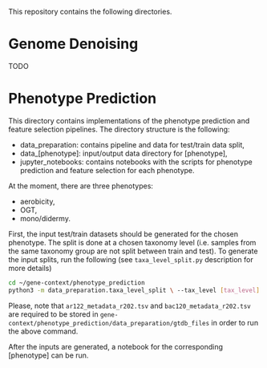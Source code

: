 
This repository contains the following directories.

# Genome Denoising
TODO

# Phenotype Prediction

This directory contains implementations of the phenotype prediction and feature selection pipelines. The directory structure is the following:
- data_preparation: contains pipeline and data for test/train data split,
- data_[phenotype]: input/output data directory for [phenotype],
- jupyter_notebooks: contains notebooks with the scripts for phenotype prediction and feature selection for each phenotype.

At the moment, there are three phenotypes:
- aerobicity,
- OGT,
- mono/didermy.

First, the input test/train datasets should be generated for the chosen phenotype. The split is done at a chosen taxonomy level (i.e. samples from the same taxonomy group are not split between train and test). To generate the input splits, run the following (see `taxa_level_split.py` description for more details)


```bash 
cd ~/gene-context/phenotype_prediction
python3 -m data_preparation.taxa_level_split \ --tax_level [tax_level] \ --input_annotation_csv [input_annotation_csv] \ --input_data_csv [input_data_csv] \ --output_dir [output_dir]
```

Please, note that `ar122_metadata_r202.tsv` and `bac120_metadata_r202.tsv` are required to be stored in `gene-context/phenotype_prediction/data_preparation/gtdb_files` in order to run the above command.

After the inputs are generated, a notebook for the corresponding [phenotype] can be run.


